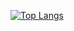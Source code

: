 [![Top Langs](https://github-readme-stats.vercel.app/api/top-langs/?username=pylapp&layout=compact)](https://github.com/anuraghazra/github-readme-stats)
<!--
**yepesJuan/yepesJuan** is a ✨ _special_ ✨ repository because its `README.md` (this file) appears on your GitHub profile.

Here are some ideas to get you started:

- 🔭 I’m currently working on ...
- 🌱 I’m currently learning ...
- 👯 I’m looking to collaborate on ...
- 🤔 I’m looking for help with ...
- 💬 Ask me about ...
- 📫 How to reach me: ...
- 😄 Pronouns: ...
- ⚡ Fun fact: ...
-->
